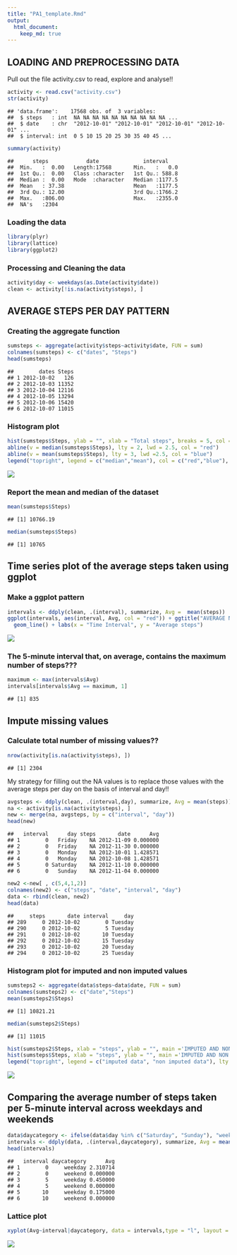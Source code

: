 ```yaml
---
title: "PA1_template.Rmd"
output: 
  html_document:
    keep_md: true
---
```


## LOADING AND PREPROCESSING DATA
Pull out the file activity.csv to read, explore and analyse!!

```r
activity <- read.csv("activity.csv")
str(activity)
```

```
## 'data.frame':	17568 obs. of  3 variables:
##  $ steps   : int  NA NA NA NA NA NA NA NA NA NA ...
##  $ date    : chr  "2012-10-01" "2012-10-01" "2012-10-01" "2012-10-01" ...
##  $ interval: int  0 5 10 15 20 25 30 35 40 45 ...
```

```r
summary(activity)
```

```
##      steps            date              interval     
##  Min.   :  0.00   Length:17568       Min.   :   0.0  
##  1st Qu.:  0.00   Class :character   1st Qu.: 588.8  
##  Median :  0.00   Mode  :character   Median :1177.5  
##  Mean   : 37.38                      Mean   :1177.5  
##  3rd Qu.: 12.00                      3rd Qu.:1766.2  
##  Max.   :806.00                      Max.   :2355.0  
##  NA's   :2304
```
### Loading the data

```r
library(plyr)
library(lattice)
library(ggplot2)
```
### Processing and Cleaning the data

```r
activity$day <- weekdays(as.Date(activity$date))
clean <- activity[!is.na(activity$steps), ]
```
## AVERAGE STEPS PER DAY PATTERN
### Creating the aggregate function

```r
sumsteps <- aggregate(activity$steps~activity$date, FUN = sum)
colnames(sumsteps) <- c("dates", "Steps")
head(sumsteps)
```

```
##        dates Steps
## 1 2012-10-02   126
## 2 2012-10-03 11352
## 3 2012-10-04 12116
## 4 2012-10-05 13294
## 5 2012-10-06 15420
## 6 2012-10-07 11015
```

### Histogram plot

```r
hist(sumsteps$Steps, ylab = "", xlab = "Total steps", breaks = 5, col = "orange", main = "TOTAL STEPS PER DAY")
abline(v = median(sumsteps$Steps), lty = 2, lwd = 2.5, col = "red")
abline(v = mean(sumsteps$Steps), lty = 3, lwd =2.5, col = "blue")
legend("topright", legend = c("median","mean"), col = c("red","blue"), lty = 2, lwd = 2.5)
```

![](PA1_template_files/figure-html/plot1-1.png)<!-- -->
### Report the mean and median of the dataset

```r
mean(sumsteps$Steps)
```

```
## [1] 10766.19
```

```r
median(sumsteps$Steps)
```

```
## [1] 10765
```
## Time series plot of the average steps taken using ggplot
### Make a ggplot pattern

```r
intervals <- ddply(clean, .(interval), summarize, Avg =  mean(steps))
ggplot(intervals, aes(interval, Avg, col = "red")) + ggtitle("AVERAGE NO.OF STEPS PER DAY") +
  geom_line() + labs(x = "Time Interval", y = "Average steps")
```

![](PA1_template_files/figure-html/timeplot-1.png)<!-- -->

### The 5-minute interval that, on average, contains the maximum number of steps???

```r
maximum <- max(intervals$Avg)
intervals[intervals$Avg == maximum, 1]
```

```
## [1] 835
```
## Impute missing values
### Calculate total number of missing values??

```r
nrow(activity[is.na(activity$steps), ])
```

```
## [1] 2304
```
My strategy for filling out the NA values is to replace those values with the average steps per day on the basis of interval and day!!

```r
avgsteps <- ddply(clean, .(interval,day), summarize, Avg = mean(steps))
na <- activity[is.na(activity$steps), ]
new <- merge(na, avgsteps, by = c("interval", "day"))
head(new)
```

```
##   interval      day steps       date      Avg
## 1        0   Friday    NA 2012-11-09 0.000000
## 2        0   Friday    NA 2012-11-30 0.000000
## 3        0   Monday    NA 2012-10-01 1.428571
## 4        0   Monday    NA 2012-10-08 1.428571
## 5        0 Saturday    NA 2012-11-10 0.000000
## 6        0   Sunday    NA 2012-11-04 0.000000
```

```r
new2 <-new[ , c(5,4,1,2)]
colnames(new2) <- c("steps", "date", "interval", "day")
data <- rbind(clean, new2)
head(data)
```

```
##     steps       date interval     day
## 289     0 2012-10-02        0 Tuesday
## 290     0 2012-10-02        5 Tuesday
## 291     0 2012-10-02       10 Tuesday
## 292     0 2012-10-02       15 Tuesday
## 293     0 2012-10-02       20 Tuesday
## 294     0 2012-10-02       25 Tuesday
```
### Histogram plot for imputed and non imputed values

```r
sumsteps2 <- aggregate(data$steps~data$date, FUN = sum)
colnames(sumsteps2) <- c("date","Steps")
mean(sumsteps2$Steps)
```

```
## [1] 10821.21
```

```r
median(sumsteps2$Steps)
```

```
## [1] 11015
```

```r
hist(sumsteps2$Steps, xlab = "steps", ylab = "", main ='IMPUTED AND NON IMPUTED DATA',col = "green")
hist(sumsteps$Steps, xlab = "steps", ylab = "", main ='IMPUTED AND NON IMPUTED DATA',col = "yellow", add = T)
legend("topright", legend = c("imputed data", "non imputed data"), lty = 1, lwd =2.5, col = c("green","yellow"))
```

![](PA1_template_files/figure-html/impute-1.png)<!-- -->

## Comparing the average number of steps taken per 5-minute interval across weekdays and weekends

```r
data$daycategory <- ifelse(data$day %in% c("Saturday", "Sunday"), "weekend", "weekday")
intervals <- ddply(data, .(interval,daycategory), summarize, Avg = mean(steps))
head(intervals)
```

```
##   interval daycategory      Avg
## 1        0     weekday 2.310714
## 2        0     weekend 0.000000
## 3        5     weekday 0.450000
## 4        5     weekend 0.000000
## 5       10     weekday 0.175000
## 6       10     weekend 0.000000
```
### Lattice plot

```r
xyplot(Avg~interval|daycategory, data = intervals,type = "l", layout = c(1,2), xlab ="interval", ylab = "steps average", main = "Average steps difference pattern")
```

![](PA1_template_files/figure-html/lattice-1.png)<!-- -->

